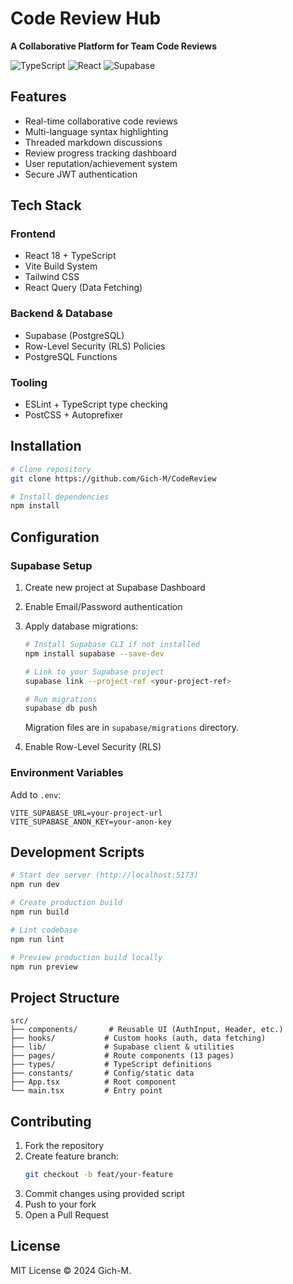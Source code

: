 # Code Review Hub
**A Collaborative Platform for Team Code Reviews**

![TypeScript](https://img.shields.io/badge/TypeScript-3178C6?logo=typescript&logoColor=white)
![React](https://img.shields.io/badge/React-20232A?logo=react&logoColor=61DAFB)
![Supabase](https://img.shields.io/badge/Supabase-3ECF8E?logo=supabase&logoColor=white)

## Features
- Real-time collaborative code reviews
- Multi-language syntax highlighting
- Threaded markdown discussions
- Review progress tracking dashboard
- User reputation/achievement system
- Secure JWT authentication

## Tech Stack
### Frontend
- React 18 + TypeScript
- Vite Build System
- Tailwind CSS
- React Query (Data Fetching)

### Backend & Database
- Supabase (PostgreSQL)
- Row-Level Security (RLS) Policies
- PostgreSQL Functions

### Tooling
- ESLint + TypeScript type checking
- PostCSS + Autoprefixer

## Installation
```bash
# Clone repository
git clone https://github.com/Gich-M/CodeReview

# Install dependencies
npm install
```

## Configuration
### Supabase Setup
1. Create new project at Supabase Dashboard
2. Enable Email/Password authentication
3. Apply database migrations:
    ```bash
    # Install Supabase CLI if not installed
    npm install supabase --save-dev

    # Link to your Supabase project
    supabase link --project-ref <your-project-ref>

    # Run migrations
    supabase db push
    ```

    Migration files are in `supabase/migrations` directory.
4. Enable Row-Level Security (RLS)

### Environment Variables
Add to `.env`:
```
VITE_SUPABASE_URL=your-project-url
VITE_SUPABASE_ANON_KEY=your-anon-key
```

## Development Scripts
```bash
# Start dev server (http://localhost:5173)
npm run dev

# Create production build
npm run build

# Lint codebase
npm run lint

# Preview production build locally
npm run preview
```

## Project Structure
```
src/
├── components/       # Reusable UI (AuthInput, Header, etc.)
├── hooks/           # Custom hooks (auth, data fetching)
├── lib/             # Supabase client & utilities
├── pages/           # Route components (13 pages)
├── types/           # TypeScript definitions
├── constants/       # Config/static data
├── App.tsx          # Root component
└── main.tsx         # Entry point
```

## Contributing
1. Fork the repository
2. Create feature branch:
    ```bash
    git checkout -b feat/your-feature
    ```
3. Commit changes using provided script
4. Push to your fork
5. Open a Pull Request

## License
MIT License © 2024 Gich-M.
